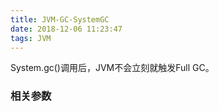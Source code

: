 ```yaml
---
title: JVM-GC-SystemGC
date: 2018-12-06 11:23:47
tags: JVM
---
```



System.gc()调用后，JVM不会立刻就触发Full GC。

### 相关参数